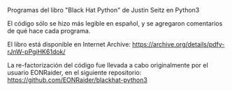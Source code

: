 Programas del libro "Black Hat Python" de Justin Seitz en Python3

El código sólo se hizo más legible en español, y se agregaron comentarios de qué hace cada programa.

El libro está disponible en Internet Archive: https://archive.org/details/pdfy-rJnW-pPgiHK61dok/

La re-factorización del código fue llevada a cabo originalmente por el usuario EONRaider, en el siguiente repositorio: https://github.com/EONRaider/blackhat-python3
